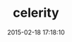 ---
layout: post
title:  "celerity"
repo:   "jarib/celerity"
date:   2015-02-18 17:18:10
gemurl: http://github.com/jarib/celerity
---